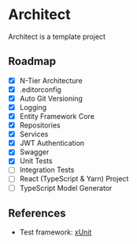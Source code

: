 # Architect

Architect is a template project

## Roadmap

- [x] N-Tier Architecture
- [x] .editorconfig
- [x] Auto Git Versioning
- [x] Logging
- [x] Entity Framework Core
- [x] Repositories
- [x] Services
- [x] JWT Authentication
- [x] Swagger
- [x] Unit Tests
- [ ] Integration Tests
- [ ] React (TypeScript & Yarn) Project
- [ ] TypeScript Model Generator

## References

- Test framework: [xUnit](https://xunit.net/#documentation)
